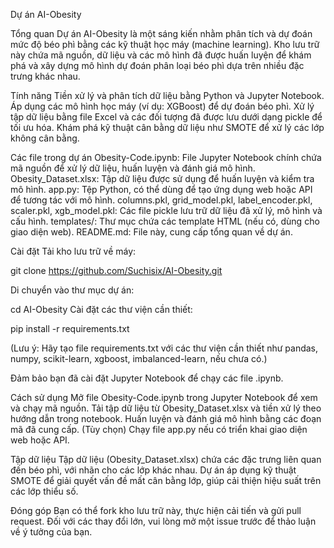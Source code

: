 Dự án AI-Obesity

Tổng quan
Dự án AI-Obesity là một sáng kiến nhằm phân tích và dự đoán mức độ béo phì bằng các kỹ thuật học máy (machine learning). Kho lưu trữ này chứa mã nguồn, dữ liệu và các mô hình đã được huấn luyện để khám phá và xây dựng mô hình dự đoán phân loại béo phì dựa trên nhiều đặc trưng khác nhau.

Tính năng
Tiền xử lý và phân tích dữ liệu bằng Python và Jupyter Notebook.
Áp dụng các mô hình học máy (ví dụ: XGBoost) để dự đoán béo phì.
Xử lý tập dữ liệu bằng file Excel và các đối tượng đã được lưu dưới dạng pickle để tối ưu hóa.
Khám phá kỹ thuật cân bằng dữ liệu như SMOTE để xử lý các lớp không cân bằng.

Các file trong dự án
Obesity-Code.ipynb: File Jupyter Notebook chính chứa mã nguồn để xử lý dữ liệu, huấn luyện và đánh giá mô hình.
Obesity_Dataset.xlsx: Tập dữ liệu được sử dụng để huấn luyện và kiểm tra mô hình.
app.py: Tệp Python, có thể dùng để tạo ứng dụng web hoặc API để tương tác với mô hình.
columns.pkl, grid_model.pkl, label_encoder.pkl, scaler.pkl, xgb_model.pkl: Các file pickle lưu trữ dữ liệu đã xử lý, mô hình và cấu hình.
templates/: Thư mục chứa các template HTML (nếu có, dùng cho giao diện web).
README.md: File này, cung cấp tổng quan về dự án.

Cài đặt
Tải kho lưu trữ về máy:

git clone https://github.com/Suchisix/AI-Obesity.git

Di chuyển vào thư mục dự án:

cd AI-Obesity
Cài đặt các thư viện cần thiết:

pip install -r requirements.txt

(Lưu ý: Hãy tạo file requirements.txt với các thư viện cần thiết như pandas, numpy, scikit-learn, xgboost, imbalanced-learn, nếu chưa có.)

Đảm bảo bạn đã cài đặt Jupyter Notebook để chạy các file .ipynb.

Cách sử dụng
Mở file Obesity-Code.ipynb trong Jupyter Notebook để xem và chạy mã nguồn.
Tải tập dữ liệu từ Obesity_Dataset.xlsx và tiền xử lý theo hướng dẫn trong notebook.
Huấn luyện và đánh giá mô hình bằng các đoạn mã đã cung cấp.
(Tùy chọn) Chạy file app.py nếu có triển khai giao diện web hoặc API.

Tập dữ liệu
Tập dữ liệu (Obesity_Dataset.xlsx) chứa các đặc trưng liên quan đến béo phì, với nhãn cho các lớp khác nhau. Dự án áp dụng kỹ thuật SMOTE để giải quyết vấn đề mất cân bằng lớp, giúp cải thiện hiệu suất trên các lớp thiểu số.

Đóng góp
Bạn có thể fork kho lưu trữ này, thực hiện cải tiến và gửi pull request. Đối với các thay đổi lớn, vui lòng mở một issue trước để thảo luận về ý tưởng của bạn.

